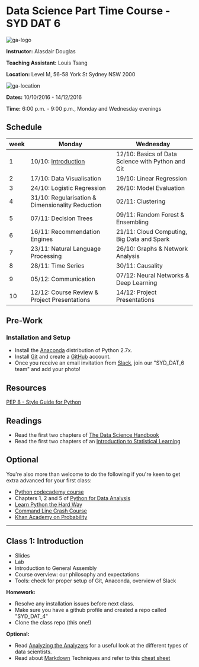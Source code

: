 
# Data Science Part Time Course - SYD DAT 6

![ga-logo](https://raw.githubusercontent.com/alasdaird/SYD_DAT_6/8c708e1602f5424e59a13df79344d8ee114d042b/images/ga-logo.png)

**Instructor:** Alasdair Douglas

**Teaching Assistant:** Louis Tsang

**Location:** Level M, 56-58 York St Sydney NSW 2000

![ga-location](https://raw.githubusercontent.com/alasdaird/SYD_DAT_6/8c708e1602f5424e59a13df79344d8ee114d042b/images/ga-location.png)

**Dates:** 10/10/2016 - 14/12/2016

**Time:** 6:00 p.m. - 9:00 p.m., Monday and Wednesday evenings

## Schedule

|week| **Monday** | **Wednesday** |
|---|----------|-------------|
|1  | 10/10: [Introduction](#class-1-introduction) |  12/10: Basics of Data Science with Python and Git |
|2  | 17/10: Data Visualisation |  19/10: Linear Regression |
|3  | 24/10: Logistic Regression |  26/10: Model Evaluation |
|4  | 31/10: Regularisation & Dimensionality Reduction |  02/11: Clustering |
|5  | 07/11: Decision Trees |  09/11: Random Forest & Ensembling |
|6  | 16/11: Recommendation Engines |  21/11: Cloud Computing, Big Data and Spark |
|7  | 23/11: Natural Language Processing |  26/10: Graphs & Network Analysis |
|8  | 28/11: Time Series |  30/11: Causality |
|9  | 05/12: Communication |  07/12: Neural Networks & Deep Learning |
|10 | 12/12: Course Review & Project Presentations |  14/12: Project Presentations |


## Pre-Work

### Installation and Setup

- Install the [Anaconda](http://continuum.io/downloads) distribution of Python 2.7x.
- Install [Git](http://git-scm.com/book/en/v2/Getting-Started-Installing-Git) and create a [GitHub](https://github.com/) account.
- Once you receive an email invitation from [Slack](https://slack.com/), join our "SYD_DAT_6 team" and add your photo!

## Resources

[PEP 8 - Style Guide for Python](http://www.python.org/dev/peps/pep-0008)

## Readings

- Read the first two chapters of [The Data Science Handbook](http://www.thedatasciencehandbook.com/)
- Read the first two chapters of an [Introduction to Statistical Learning](http://www-bcf.usc.edu/~gareth/ISL/ISLR%20Fourth%20Printing.pdf)

## Optional
You're also more than welcome to do the following if you're keen to get extra advanced for your first class:

- [Python codecademy course](https://www.codecademy.com/learn/python)
- Chapters 1, 2 and 5 of [Python for Data Analysis](http://shop.oreilly.com/product/0636920023784.do)
- [Learn Python the Hard Way](http://ihansel.github.io/SYD_DAT_4/www.learnpythonthehardway.org)
- [Command Line Crash Course](http://cli.learncodethehardway.org/book/)
- [Khan Academy on Probability](https://www.khanacademy.org/math/probability)

---

## Class 1: Introduction

- Slides
- Lab
- Introduction to General Assembly
- Course overview: our philosophy and expectations
- Tools: check for proper setup of Git, Anaconda, overview of Slack

**Homework:**

- Resolve any installation issues before next class.
- Make sure you have a github profile and created a repo called "SYD_DAT_4"
- Clone the class repo (this one!)

**Optional:**

- Read [Analyzing the Analyzers](http://cdn.oreillystatic.com/oreilly/radarreport/0636920029014/Analyzing_the_Analyzers.pdf) for a useful look at the different types of data scientists.
- Read about [Markdown](http://daringfireball.net/projects/markdown/syntax) Techniques and refer to this [cheat sheet](https://github.com/adam-p/markdown-here/wiki/Markdown-Cheatsheet)
